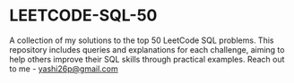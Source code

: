 # LEETCODE-SQL-50
A collection of my solutions to the top 50 LeetCode SQL problems. This repository includes queries and explanations for each challenge, aiming to help others improve their SQL skills through practical examples. Reach out to me - yashi26p@gmail.com 
